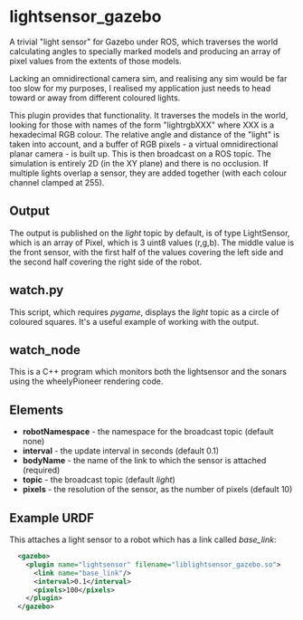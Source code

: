 # lightsensor_gazebo

A trivial "light sensor" for Gazebo under ROS, which traverses the world
calculating angles to specially marked models and producing
an array of pixel values from the extents of those models.

Lacking an omnidirectional camera sim, and realising any sim would be
far too slow for my purposes, I realised my application just needs to
head toward or away from different coloured lights.

This plugin provides that functionality. It traverses the models in
the world, looking for those with names of the form "lightrgbXXX"
where XXX is a hexadecimal RGB colour. The relative angle and distance
of the "light" is taken into account, and a buffer of RGB pixels - a
virtual omnidirectional planar camera - is built up. This is then
broadcast on a ROS topic.
The simulation is entirely 2D (in the XY plane) and there is no occlusion. If multiple lights
overlap a sensor, they are added together (with each colour channel clamped at 255).

## Output
The output is published on the *light* topic by default, is of type LightSensor, which is an array of Pixel, which
is 3 uint8 values (r,g,b). The middle value is the front sensor, with the first half of
the values covering the left side and the second half covering the right side
of the robot.

## watch.py
This script, which requires *pygame*, displays the *light* topic as a circle
of coloured squares. It's a useful example of working with the output.

## watch_node
This is a C++ program which monitors both the lightsensor and the sonars
using the wheelyPioneer rendering code.

## Elements
* **robotNamespace** - the namespace for the broadcast topic (default none)
* **interval** - the update interval in seconds (default 0.1)
* **bodyName** - the name of the link to which the sensor is attached (required)
* **topic** - the broadcast topic (default *light*)
* **pixels** - the resolution of the sensor, as the number of pixels (default 10)

## Example URDF
This attaches a light sensor to a robot which has a link called *base_link*:
```xml
  <gazebo>
    <plugin name="lightsensor" filename="liblightsensor_gazebo.so">
      <link name="base_link"/>
      <interval>0.1</interval>
      <pixels>100</pixels>
    </plugin>
  </gazebo>
```
